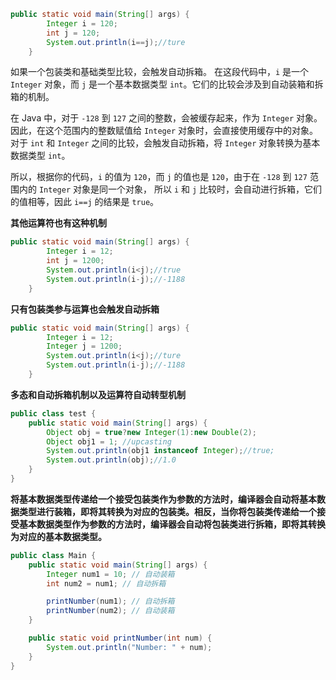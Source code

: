 ```java
public static void main(String[] args) {
        Integer i = 120;
        int j = 120;
        System.out.println(i==j);//ture
    }
```
如果一个包装类和基础类型比较，会触发自动拆箱。
在这段代码中，`i` 是一个 `Integer` 对象，而 `j` 是一个基本数据类型 `int`。它们的比较会涉及到自动装箱和拆箱的机制。

在 Java 中，对于 `-128` 到 `127` 之间的整数，会被缓存起来，作为 `Integer` 对象。
因此，在这个范围内的整数赋值给 `Integer` 对象时，会直接使用缓存中的对象。
对于 `int` 和 `Integer` 之间的比较，会触发自动拆箱，将 `Integer` 对象转换为基本数据类型 `int`。

所以，根据你的代码，`i` 的值为 `120`，而 `j` 的值也是 `120`，由于在 `-128` 到 `127` 范围内的 `Integer` 对象是同一个对象，
所以 `i` 和 `j` 比较时，会自动进行拆箱，它们的值相等，因此 `i==j` 的结果是 `true`。

**其他运算符也有这种机制**

```java
public static void main(String[] args) {
        Integer i = 12;
        int j = 1200;
        System.out.println(i<j);//true
        System.out.println(i-j);//-1188
    }
```
**只有包装类参与运算也会触发自动拆箱**
```java
public static void main(String[] args) {
        Integer i = 12;
        Integer j = 1200;
        System.out.println(i<j);//ture
        System.out.println(i-j);//-1188
    }
```

**多态和自动拆箱机制以及运算符自动转型机制**
```java
public class test {
    public static void main(String[] args) {
        Object obj = true?new Integer(1):new Double(2);
        Object obj1 = 1; //upcasting
        System.out.println(obj1 instanceof Integer);//true;
        System.out.println(obj);//1.0
    }
}
```
**将基本数据类型传递给一个接受包装类作为参数的方法时，编译器会自动将基本数据类型进行装箱，即将其转换为对应的包装类。相反，当你将包装类传递给一个接受基本数据类型作为参数的方法时，编译器会自动将包装类进行拆箱，即将其转换为对应的基本数据类型。**
```java
public class Main {
    public static void main(String[] args) {
        Integer num1 = 10; // 自动装箱
        int num2 = num1; // 自动拆箱

        printNumber(num1); // 自动拆箱
        printNumber(num2); // 自动装箱
    }

    public static void printNumber(int num) {
        System.out.println("Number: " + num);
    }
}

```
